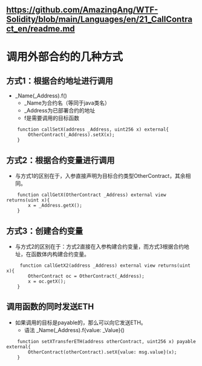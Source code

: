 https://github.com/AmazingAng/WTF-Solidity/blob/main/Languages/en/21_CallContract_en/readme.md
---
# 调用外部合约的几种方式
## 方式1：根据合约地址进行调用
 - _Name(_Address).f()
    - _Name为合约名（等同于java类名）
    - _Address为已部署合约的地址
    - f是需要调用的目标函数
```solidity
    function callSetX(address _Address, uint256 x) external{
        OtherContract(_Address).setX(x);
    }
```
## 方式2：根据合约变量进行调用
 - 与方式1的区别在于，入参直接声明为目标合约类型OtherContract，其余相同。
```solidity
    function callGetX(OtherContract _Address) external view returns(uint x){
        x = _Address.getX();
    }
```
## 方式3：创建合约变量
 - 与方式2的区别在于：方式2直接在入参构建合约变量，而方式3根据合约地址，在函数体内构建合约变量。
```solidity
     function callGetX2(address _Address) external view returns(uint x){
        OtherContract oc = OtherContract(_Address);
        x = oc.getX();
    }
```

## 调用函数的同时发送ETH
 - 如果调用的目标是payable的，那么可以向它发送ETH。
     - 语法 _Name(_Address).f{value: _Value}()

```solidity
    function setXTransferETH(address otherContract, uint256 x) payable external{
        OtherContract(otherContract).setX{value: msg.value}(x);
    }
```